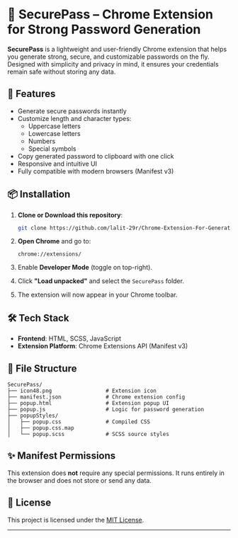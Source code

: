 
# 🔐 SecurePass – Chrome Extension for Strong Password Generation

**SecurePass** is a lightweight and user-friendly Chrome extension that helps you generate strong, secure, and customizable passwords on the fly. Designed with simplicity and privacy in mind, it ensures your credentials remain safe without storing any data.

## 🚀 Features

- Generate secure passwords instantly
- Customize length and character types:
  - Uppercase letters
  - Lowercase letters
  - Numbers
  - Special symbols
- Copy generated password to clipboard with one click
- Responsive and intuitive UI
- Fully compatible with modern browsers (Manifest v3)

## 📦 Installation

1. **Clone or Download this repository**:
   ```bash
   git clone https://github.com/lalit-29r/Chrome-Extension-For-Generating-Strong-Password.git
   ```

2. **Open Chrome** and go to:
   ```
   chrome://extensions/
   ```

3. Enable **Developer Mode** (toggle on top-right).

4. Click **"Load unpacked"** and select the `SecurePass` folder.

5. The extension will now appear in your Chrome toolbar.

## 🛠️ Tech Stack

- **Frontend**: HTML, SCSS, JavaScript
- **Extension Platform**: Chrome Extensions API (Manifest v3)

## 📁 File Structure

```
SecurePass/
├── icon48.png                 # Extension icon
├── manifest.json              # Chrome extension config
├── popup.html                 # Extension popup UI
├── popup.js                   # Logic for password generation
├── popupStyles/
│   ├── popup.css              # Compiled CSS
│   ├── popup.css.map
│   └── popup.scss             # SCSS source styles
```

## ✨ Manifest Permissions

This extension does **not** require any special permissions. It runs entirely in the browser and does not store or send any data.

## 📄 License

This project is licensed under the [MIT License](LICENSE).

---
